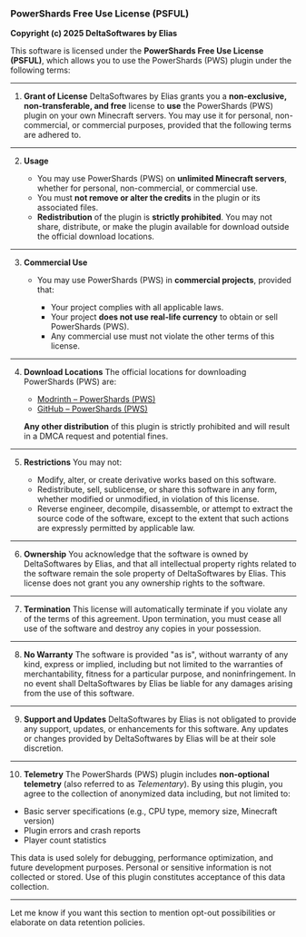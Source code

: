 ### PowerShards Free Use License (PSFUL)

**Copyright (c) 2025 DeltaSoftwares by Elias**

This software is licensed under the **PowerShards Free Use License (PSFUL)**, which allows you to use the PowerShards (PWS) plugin under the following terms:

---

1. **Grant of License**
   DeltaSoftwares by Elias grants you a **non-exclusive, non-transferable, and free** license to **use** the PowerShards (PWS) plugin on your own Minecraft servers. You may use it for personal, non-commercial, or commercial purposes, provided that the following terms are adhered to.

---

2. **Usage**

   * You may use PowerShards (PWS) on **unlimited Minecraft servers**, whether for personal, non-commercial, or commercial use.
   * You must **not remove or alter the credits** in the plugin or its associated files.
   * **Redistribution** of the plugin is **strictly prohibited**. You may not share, distribute, or make the plugin available for download outside the official download locations.

---

3. **Commercial Use**

   * You may use PowerShards (PWS) in **commercial projects**, provided that:

     * Your project complies with all applicable laws.
     * Your project **does not use real-life currency** to obtain or sell PowerShards (PWS).
     * Any commercial use must not violate the other terms of this license.

---

4. **Download Locations**
   The official locations for downloading PowerShards (PWS) are:

   * [Modrinth – PowerShards (PWS)](https://modrinth.com/plugin/powershards)
   * [GitHub – PowerShards (PWS)](https://github.com/Catspindev01/PowerShards)

   **Any other distribution** of this plugin is strictly prohibited and will result in a DMCA request and potential fines.

---

5. **Restrictions**
   You may not:

   * Modify, alter, or create derivative works based on this software.
   * Redistribute, sell, sublicense, or share this software in any form, whether modified or unmodified, in violation of this license.
   * Reverse engineer, decompile, disassemble, or attempt to extract the source code of the software, except to the extent that such actions are expressly permitted by applicable law.

---

6. **Ownership**
   You acknowledge that the software is owned by DeltaSoftwares by Elias, and that all intellectual property rights related to the software remain the sole property of DeltaSoftwares by Elias. This license does not grant you any ownership rights to the software.

---

7. **Termination**
   This license will automatically terminate if you violate any of the terms of this agreement. Upon termination, you must cease all use of the software and destroy any copies in your possession.

---

8. **No Warranty**
   The software is provided "as is", without warranty of any kind, express or implied, including but not limited to the warranties of merchantability, fitness for a particular purpose, and noninfringement. In no event shall DeltaSoftwares by Elias be liable for any damages arising from the use of this software.

---

9. **Support and Updates**
   DeltaSoftwares by Elias is not obligated to provide any support, updates, or enhancements for this software. Any updates or changes provided by DeltaSoftwares by Elias will be at their sole discretion.

---

10. **Telemetry**
    The PowerShards (PWS) plugin includes **non-optional telemetry** (also referred to as *Telementary*). By using this plugin, you agree to the collection of anonymized data including, but not limited to:

* Basic server specifications (e.g., CPU type, memory size, Minecraft version)
* Plugin errors and crash reports
* Player count statistics

This data is used solely for debugging, performance optimization, and future development purposes. Personal or sensitive information is not collected or stored. Use of this plugin constitutes acceptance of this data collection.

---

Let me know if you want this section to mention opt-out possibilities or elaborate on data retention policies.
